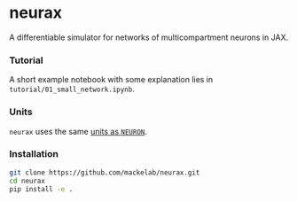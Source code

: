# neurax
A differentiable simulator for networks of multicompartment neurons in JAX.

### Tutorial

A short example notebook with some explanation lies in `tutorial/01_small_network.ipynb`.

### Units

`neurax` uses the same [units as `NEURON`](https://www.neuron.yale.edu/neuron/static/docs/units/unitchart.html).

### Installation

```sh
git clone https://github.com/mackelab/neurax.git
cd neurax
pip install -e .
```
